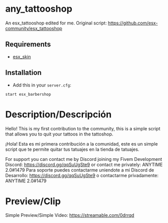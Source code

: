 # any_tattooshop
An esx_tattooshop edited for me. Original script: https://github.com/esx-community/esx_tattooshop

## Requirements
- [esx_skin](https://github.com/ESX-Org/esx_skin)

## Installation
- Add this in your `server.cfg`:

```
start esx_barbershop
```
# Description/Descripción
Hello! This is my first contribution to the community, this is a simple script that allows you to quit your tattoos in the tattoshop.

¡Hola! Esta es mi primera contribución a la comunidad, este es un simple script que te permite quitar tus tatuajes en la tienda de tatuajes.

For support you can contact me by Discord joining my Fivem Development Discord: https://discord.gg/qqSuUgSte9 or contact me privately: ANYTIME 2.0#1479
Para soporte puedes contactarme uniendote a mi Discord de Desarrollo: https://discord.gg/qqSuUgSte9 o contactarme privadamente: ANYTIME 2.0#1479

# Preview/Clip
Simple Preview/Simple Video: https://streamable.com/0drrqd
